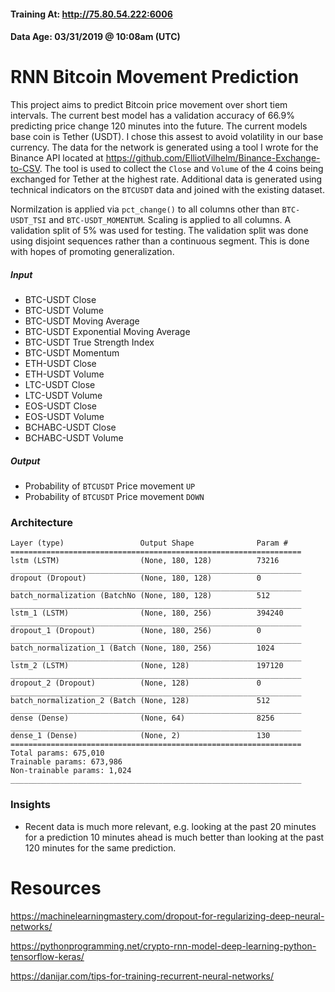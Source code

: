 #### Training At: http://75.80.54.222:6006
#### Data Age: 03/31/2019 @ 10:08am (UTC)

# RNN Bitcoin Movement Prediction
This project aims to predict Bitcoin price movement over short tiem intervals. The current best model has a validation accuracy of 66.9% predicting price change 120 minutes into the future. The current models base coin is Tether (USDT). I chose this assest to avoid volatility in our base currency. The data for the network is generated using a tool I wrote for the Binance API located at https://github.com/ElliotVilhelm/Binance-Exchange-to-CSV. The tool is used to collect the `Close` and `Volume` of the 4 coins being exchanged for Tether at the highest rate. Additional data is generated using technical indicators on the `BTCUSDT` data and joined with the existing dataset.

Normilzation is applied via `pct_change()` to all columns other than `BTC-USDT_TSI` and `BTC-USDT_MOMENTUM`. Scaling is applied to all columns. A validation split of 5% was used for testing. The validation split was done using disjoint sequences rather than a continuous segment. This is done with hopes of promoting generalization.

##### Input
- BTC-USDT Close
- BTC-USDT Volume
- BTC-USDT Moving Average
- BTC-USDT Exponential Moving Average
- BTC-USDT True Strength Index
- BTC-USDT Momentum
- ETH-USDT Close
- ETH-USDT Volume
- LTC-USDT Close
- LTC-USDT Volume
- EOS-USDT Close
- EOS-USDT Volume
- BCHABC-USDT Close
- BCHABC-USDT Volume

##### Output
- Probability of `BTCUSDT` Price movement `UP`
- Probability of `BTCUSDT` Price movement `DOWN`


### Architecture
```
Layer (type)                 Output Shape              Param #   
=================================================================
lstm (LSTM)                  (None, 180, 128)          73216     
_________________________________________________________________
dropout (Dropout)            (None, 180, 128)          0         
_________________________________________________________________
batch_normalization (BatchNo (None, 180, 128)          512       
_________________________________________________________________
lstm_1 (LSTM)                (None, 180, 256)          394240    
_________________________________________________________________
dropout_1 (Dropout)          (None, 180, 256)          0         
_________________________________________________________________
batch_normalization_1 (Batch (None, 180, 256)          1024      
_________________________________________________________________
lstm_2 (LSTM)                (None, 128)               197120    
_________________________________________________________________
dropout_2 (Dropout)          (None, 128)               0         
_________________________________________________________________
batch_normalization_2 (Batch (None, 128)               512       
_________________________________________________________________
dense (Dense)                (None, 64)                8256      
_________________________________________________________________
dense_1 (Dense)              (None, 2)                 130       
=================================================================
Total params: 675,010
Trainable params: 673,986
Non-trainable params: 1,024
_________________________________________________________________
```

### Insights
- Recent data is much more relevant, e.g. looking at the past 20 minutes for a prediction 10 minutes ahead is much better than looking at the past 120 minutes for the same prediction.


# Resources
https://machinelearningmastery.com/dropout-for-regularizing-deep-neural-networks/

https://pythonprogramming.net/crypto-rnn-model-deep-learning-python-tensorflow-keras/

https://danijar.com/tips-for-training-recurrent-neural-networks/
